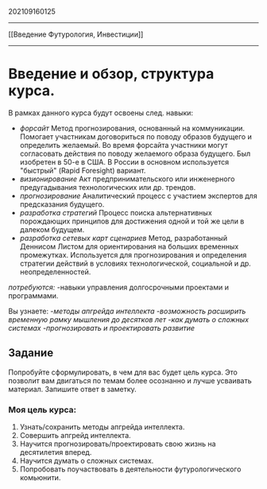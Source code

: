 202109160125
***
[[Введение Футурология, Инвестиции]]
***
# Введение и обзор, структура курса.
В рамках данного курса будут освоены след. навыки:
- *форсайт*
Метод прогнозирования, основанный на коммуникации.
Помогает участникам договориться по поводу образов будущего и определить желаемый.
Во время форсайта участники могут согласовать действия по поводу желаемого образа будущего.
Был изобретен в 50-е в США.
В России в основном используется "быстрый" (Rapid Foresight) вариант.
- *визионирование*
Акт предпринимательского или инженерного предугадывания технологических или др. трендов.
- *прогнозирование*
Аналитический процесс с участием экспертов для предсказания будущего.
- *разработка стратегий*
Процесс поиска альтернативных порождающих принципов для достижения одной и той же цели в далеком будущем.
- *разработка сетевых карт сценариев*
Метод, разработанный Деннисом Листом для ориентирования на больших временных промежутках.
Используется для прогнозирования и определения стратегии действий в условиях технологической, социальной и др. неопределенностей.

*потребуются:*
-навыки управления долгосрочными проектами и программами.

Вы узнаете:
-*методы апгрейда интеллекта*
-*возможность расширить временную рамку мышления до десятков лет*
-*как думать о сложных системах*
-*прогнозировать и проектировать развитие*
## Задание
Попробуйте сформулировать, в чем для вас будет цель курса.
Это позволит вам двигаться по темам более осознанно и лучше усваивать материал.
Запишите ответ в заметку.

### Моя цель курса:
1. Узнать/сохранить методы апгрейда интеллекта.
2. Совершить апгрейд интеллекта.
3. Научится прогнозировать/проектировать свою жизнь на десятилетия вперед.
4. Научится думать о сложных системах.
5. Попробовать поучаствовать в деятельности футурологического комьюнити.
